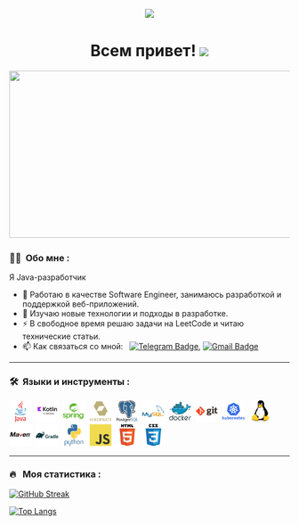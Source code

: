 <p align="center"><img src="https://media.giphy.com/media/WUlplcMpOCEmTGBtBW/giphy.gif" width="100"/></p>
<p align="center">

<h1 align="center">Всем привет! <img src="https://media.giphy.com/media/hvRJCLFzcasrR4ia7z/giphy.gif" width="40"></h1>

<p align="center"><img src="https://media.giphy.com/media/dWesBcTLavkZuG35MI/giphy.gif" width="600" height="300"  /></p>

### :technologist: &nbsp;Обо мне :

Я Java-разработчик

- 🔭 Работаю в качестве Software Engineer, занимаюсь разработкой и поддержкой веб-приложений.
- 🌱 Изучаю новые технологии и подходы в разработке.
- ⚡ В свободное время решаю задачи на LeetCode и читаю технические статьи.
- 📫 Как связаться со мной: &nbsp; [![Telegram Badge](https://img.shields.io/badge/Telegram-akarui_shi-blue?style=flat&logo=Telegram&logoColor=white)](https://t.me/akarui_shi), [![Gmail Badge](https://img.shields.io/badge/Email-mmar1yakucherova-blue?style=flat&logo=Gmail&logoColor=white)](mailto:mmar1yakucherova@yandex.ru)

---

### 🛠 &nbsp;Языки и инструменты :

<p>
<img src="https://github.com/devicons/devicon/blob/master/icons/java/java-original-wordmark.svg" title="Java" alt="Java" width="40" height="40"/>&nbsp;
<img src="https://github.com/devicons/devicon/blob/master/icons/kotlin/kotlin-original-wordmark.svg" title="Kotlin" alt="Kotlin" width="40" height="40"/>&nbsp;
<img src="https://github.com/devicons/devicon/blob/master/icons/spring/spring-original-wordmark.svg" title="Spring" alt="Spring" width="40" height="40"/>&nbsp;
<img src="https://github.com/devicons/devicon/blob/master/icons/hibernate/hibernate-plain-wordmark.svg" title="Hibernate" alt="Hibernate" width="40" height="40"/>&nbsp;
<img src="https://github.com/devicons/devicon/blob/master/icons/postgresql/postgresql-original-wordmark.svg" title="PostgreSQL" alt="PostgreSQL" width="40" height="40"/>&nbsp;
<img src="https://github.com/devicons/devicon/blob/master/icons/mysql/mysql-original-wordmark.svg" title="MySQL"  alt="MySQL" width="40" height="40"/>&nbsp;
<img src="https://github.com/devicons/devicon/blob/master/icons/docker/docker-original-wordmark.svg" title="Docker"  alt="Docker" width="40" height="40"/>&nbsp;
<img src="https://github.com/devicons/devicon/blob/master/icons/git/git-original-wordmark.svg" title="Git" alt="Git" width="40" height="40"/>&nbsp;
<img src="https://github.com/devicons/devicon/blob/master/icons/kubernetes/kubernetes-plain-wordmark.svg" title="Kubernetes" alt="Kubernetes" width="40" height="40"/>&nbsp;
<img src="https://github.com/devicons/devicon/blob/master/icons/linux/linux-original.svg" title="Linux" alt="Linux" width="40" height="40"/>&nbsp;
<img src="https://github.com/devicons/devicon/blob/master/icons/maven/maven-original-wordmark.svg" title="Maven" alt="Maven" width="40" height="40"/>&nbsp;
<img src="https://github.com/devicons/devicon/blob/master/icons/gradle/gradle-original-wordmark.svg" title="Gradle" alt="Gradle" width="40" height="40"/>&nbsp;
<img src="https://github.com/devicons/devicon/blob/master/icons/python/python-original-wordmark.svg" title="Python" alt="Python" width="40" height="40"/>&nbsp;
<img src="https://github.com/devicons/devicon/blob/master/icons/javascript/javascript-original.svg" title="JavaScript" alt="JavaScript" width="40" height="40"/>&nbsp;
<img src="https://github.com/devicons/devicon/blob/master/icons/html5/html5-original-wordmark.svg" title="HTML5" alt="HTML5" width="40" height="40"/>&nbsp;
<img src="https://github.com/devicons/devicon/blob/master/icons/css3/css3-original-wordmark.svg" title="CSS3" alt="CSS3" width="40" height="40"/>&nbsp;
</p>

---

### 🔥 &nbsp; Моя статистика :
[![GitHub Streak](http://github-readme-streak-stats.herokuapp.com?user=akarui-shi&theme=dark&background=000000)](https://git.io/streak-stats)

[![Top Langs](https://github-readme-stats.vercel.app/api/top-langs/?username=akarui-shi&layout=compact&theme=vision-friendly-dark)](https://github.com/anuraghazra/github-readme-stats)
